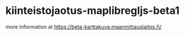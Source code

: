 # kiinteistojaotus-maplibregljs-beta1

more information at <https://beta-karttakuva.maanmittauslaitos.fi/>

